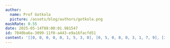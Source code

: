 ```yaml
---
author:
  name: Prof Gotkola
  picture: /assets/blog/authors/gotkola.png
maskRate: 0.55
date: 2025-05-14T08:00:01.981547
id: 7040ba6a-3099-11f0-a443-e9a16facfd51
content: '[[0, 0, 0, 0, 0, 1, 5, 3, 0], [0, 5, 0, 8, 0, 3, 1, 7, 9], [3, 7, 1, 0, 0, 9, 0, 0, 0], [2, 0, 9, 0, 0, 0, 7, 5, 4], [0, 0, 0, 3, 7, 0, 2, 0, 1], [0, 0, 7, 0, 0, 5, 0, 0, 3], [0, 0, 6, 0, 0, 0, 0, 8, 0], [0, 0, 3, 1, 5, 0, 0, 0, 0], [7, 0, 4, 9, 8, 6, 0, 1, 5]]'
---
```


